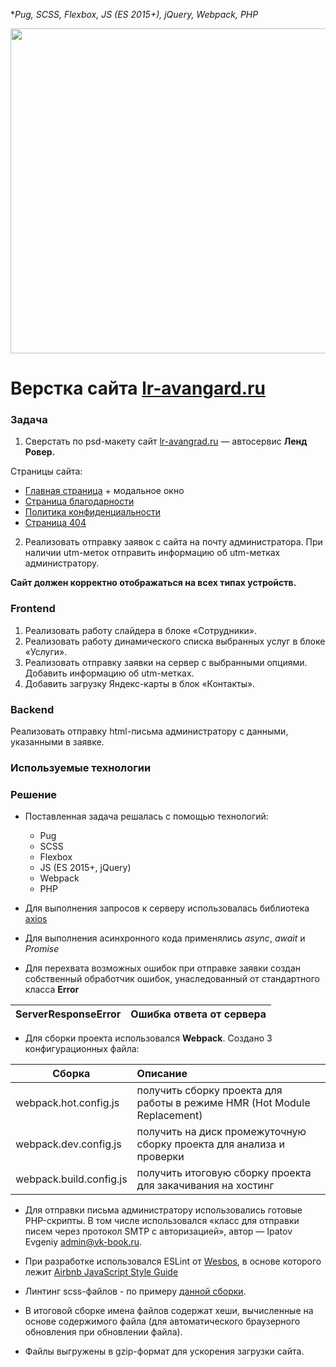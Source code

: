 **Pug,
SCSS,
Flexbox,
JS (ES 2015+), jQuery,
Webpack,
PHP*

<p align="center"><img src="https://lr-avangard.ru/assets/images/default/img__tpl-email-top.jpg" width="520"></p>

Верстка сайта [lr-avangard.ru](https://lr-avangard.ru/)
=============================

### Задача

1. Сверстать по psd-макету сайт [lr-avangrad.ru](https://lr-avangard.ru/) — автосервис **Ленд Ровер.**

Страницы сайта:

- [Главная страница](https://lr-avangard.ru/) + модальное окно
- [Страница благодарности](https://lr-avangard.ru/thankyou.html)
- [Политика конфиденциальности](https://lr-avangard.ru/policy.html)
- [Страница 404](https://lr-avangard.ru/404)

2. Реализовать отправку заявок с сайта на почту администратора. При наличии utm-меток отправить информацию об utm-метках администратору.

**Сайт должен корректно отображаться на всех типах устройств.**

### Frontend

1. Реализовать работу слайдера в блоке «Сотрудники».
2. Реализовать работу динамического списка выбранных услуг в блоке «Услуги».
2. Реализовать отправку заявки на сервер с выбранными опциями. Добавить информацию об utm-метках.
3. Добавить загрузку Яндекс-карты в блок «Контакты».

### Backend 

Реализовать отправку html-письма администратору с данными, указанными в заявке.

### Используемые технологии

### Решение

- Поставленная задача решалась с помощью технологий:
    * Pug
    * SCSS
    * Flexbox
    * JS (ES 2015+, jQuery)
    * Webpack
    * PHP

- Для выполнения запросов к серверу использовалась библиотека [axios](https://github.com/axios/axios)

- Для выполнения асинхронного кода применялись *async*, *await* и *Promise*

- Для перехвата возможных ошибок при отправке заявки создан собственный обработчик ошибок, унаследованный от стандартного класса **Error**

| ServerResponseError   | Ошибка ответа от сервера|
| ------------- |:-------------|


- Для сборки проекта использовался **Webpack**. Создано 3 конфигурационных файла:

| Сборка   | Описание      |
| ------------- |:-------------|
| webpack.hot.config.js      | получить сборку проекта для работы в режиме HMR (Hot Module Replacement) |
| webpack.dev.config.js      | получить на диск промежуточную сборку проекта для анализа и проверки |
| webpack.build.config.js | получить итоговую сборку проекта для закачивания на хостинг |

- Для отправки письма администратору использовались готовые PHP-скрипты. В том числе использовался «класс для отправки писем через протокол SMTP с авторизацией», автор — Ipatov Evgeniy <admin@vk-book.ru>.

- При разработке использовался ESLint от [Wesbos](https://github.com/wesbos/eslint-config-wesbos), в основе которого лежит [Airbnb JavaScript Style Guide](https://github.com/airbnb/javascript)

- Линтинг scss-файлов - по примеру [данной сборки](https://github.com/v1z/linters-example).

- В итоговой сборке имена файлов содержат хеши, вычисленные на основе содержимого файла (для автоматического браузерного обновления при обновлении файла).

- Файлы выгружены в gzip-формат для ускорения загрузки сайта.








